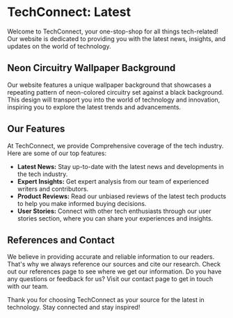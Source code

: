 <!--font:Open Sans-->

# TechConnect: Latest

Welcome to TechConnect, your one-stop-shop for all things tech-related! Our website is dedicated to providing you with the latest news, insights, and updates on the world of technology.

## Neon Circuitry Wallpaper Background

Our website features a unique wallpaper background that showcases a repeating pattern of neon-colored circuitry set against a black background. This design will transport you into the world of technology and innovation, inspiring you to explore the latest trends and advancements.

## Our Features

At TechConnect, we provide Com<wbr>pre<wbr>hen<wbr>sive coverage of the tech industry. Here are some of our top features:

-   **Latest News:** Stay up-to-date with the latest news and developments in the tech industry.
-   **Expert Insights:** Get expert analysis from our team of experienced writers and contributors.
-   **Product Reviews:** Read our unbiased reviews of the latest tech products to help you make informed buying decisions.
-   **User Stories:** Connect with other tech enthusiasts through our user stories section, where you can share your experiences and insights.

## References and Contact

We believe in providing accurate and reliable information to our readers. That's why we always reference our sources and cite our research. Check out our references page to see where we get our information. Do you have any questions or feedback for us? Visit our contact page to get in touch with our team.

Thank you for choosing TechConnect as your source for the latest in technology. Stay connected and stay inspired!

<!--

Write me content for website with wallpaper which alt text is:

"A wallpaper with a repeating pattern of neon-colored circuitry, set against a black background."

The name/title of the page should not be 1:1 copy of the alt text but rather a real content of the website which is using this wallpaper.

- Use markdown format
- Start with heading
- Heading should be short and concise
- The content should look like a real website
- The website should not be about the wallpaper, wallpaper is just a related background
- Heading should be contain work "wallpaper" or "background"
- Include real sections like references, contact, user stories, etc. use things relevant to the page purpose.
- Feel free to use structure like headings, bullets, numbering, blockquotes, paragraphs, horizontal lines, etc.
- You can use formatting like bold or _italic_
- You can include UTF-8 emojis
- Links should be only #hash anchors (and you can refer to the document itself)
- Do not include images


---


# TechConnect - Connecting you with the latest technology news and trends

Welcome to TechConnect, your go-to source for all things tech-related! Our website is dedicated to providing you with the latest news, insights, and updates on the world of technology.

## Stay Connected with our Neon Circuitry Wallpaper Background

To keep you engaged and inspired while browsing our website, we have added a unique wallpaper background that features a repeating pattern of neon-colored circuitry set against a black background. This eye-catching design will transport you into the world of technology and innovation, inspiring you to explore the latest trends and advancements.

## Our Features

At TechConnect, we strive to provide you with the most Com<wbr>pre<wbr>hen<wbr>sive coverage of the tech industry. Here are some of our top features:

- **Latest News:** Stay up-to-date with the latest news and developments in the tech industry.
- **Expert Insights:** Get expert insights and analysis from our team of experienced writers and contributors.
- **Product Reviews:** Read our unbiased reviews of the latest tech products to help you make informed buying decisions.
- **User Stories:** Connect with other tech enthusiasts through our user stories section, where you can share your experiences and insights.

## References

We believe in providing accurate and reliable information to our readers. That's why we always reference our sources and cite our research. Check out our references page to see where we get our information.

## Contact Us

Do you have any questions or feedback for us? We would love to hear from you! Visit our contact page to get in touch with our team.

Thank you for choosing TechConnect as your source for tech news and insights. Stay connected and stay inspired!


---


Heading is too long, rewrite whole content.


---


# TechConnect - Your Source for the Latest Tech News and Insights

Welcome to TechConnect, your go-to source for all things tech-related! Our website is dedicated to providing you with the latest news, insights, and updates on the world of technology.

## Neon Circuitry Wallpaper Background

To enhance your browsing experience, we have added a unique wallpaper background to our website. The wallpaper features a repeating pattern of neon-colored circuitry set against a black background, creating an eye-catching design that will transport you into the world of technology and innovation.

## Our Features

At TechConnect, we strive to provide you with the most Com<wbr>pre<wbr>hen<wbr>sive coverage of the tech industry. Here are some of our top features:

- **Latest News:** Stay up-to-date with the latest news and developments in the tech industry.
- **Expert Insights:** Get expert insights and analysis from our team of experienced writers and contributors.
- **Product Reviews:** Read our unbiased reviews of the latest tech products to help you make informed buying decisions.
- **User Stories:** Connect with other tech enthusiasts through our user stories section, where you can share your experiences and insights.

## References and Contact

We believe in providing accurate and reliable information to our readers. That's why we always reference our sources and cite our research. Check out our references page to see where we get our information. Do you have any questions or feedback for us? We would love to hear from you! Visit our contact page to get in touch with our team.

Thank you for choosing TechConnect as your source for tech news and insights. Stay connected and stay inspired!


---


Heading is too long, rewrite whole content.


---


# TechConnect - Your Source for the Latest Tech News and Insights

Welcome to TechConnect, your go-to source for all things tech-related! Our website is dedicated to providing you with the latest news, insights, and updates on the world of technology.

## Neon Circuitry Wallpaper Background

We've added a unique wallpaper background to our website featuring a repeating pattern of neon-colored circuitry set against a black background. This design will transport you into the world of technology and innovation, inspiring you to explore the latest trends and advancements.

## Our Features

At TechConnect, we provide Com<wbr>pre<wbr>hen<wbr>sive coverage of the tech industry. Here are some of our top features:

- **Latest News:** Stay up-to-date with the latest news and developments in the tech industry.
- **Expert Insights:** Get expert analysis from our team of experienced writers and contributors.
- **Product Reviews:** Read our unbiased reviews of the latest tech products to help you make informed buying decisions.
- **User Stories:** Connect with other tech enthusiasts through our user stories section, where you can share your experiences and insights.

## References and Contact

We believe in providing accurate and reliable information to our readers. That's why we always reference our sources and cite our research. Check out our references page to see where we get our information. Do you have any questions or feedback for us? Visit our contact page to get in touch with our team.

Thank you for choosing TechConnect as your source for tech news and insights. Stay connected and stay inspired!


---


Heading is too long, rewrite whole content.


---


# TechConnect - Your Source for the Latest in Technology

Welcome to TechConnect, your one-stop-shop for all things tech-related! Our website is dedicated to providing you with the latest news, insights, and updates on the world of technology.

## Neon Circuitry Wallpaper Background

Our website features a unique wallpaper background that showcases a repeating pattern of neon-colored circuitry set against a black background. This design will transport you into the world of technology and innovation, inspiring you to explore the latest trends and advancements.

## Our Features

At TechConnect, we provide Com<wbr>pre<wbr>hen<wbr>sive coverage of the tech industry. Here are some of our top features:

- **Latest News:** Stay up-to-date with the latest news and developments in the tech industry.
- **Expert Insights:** Get expert analysis from our team of experienced writers and contributors.
- **Product Reviews:** Read our unbiased reviews of the latest tech products to help you make informed buying decisions.
- **User Stories:** Connect with other tech enthusiasts through our user stories section, where you can share your experiences and insights.

## References and Contact

We believe in providing accurate and reliable information to our readers. That's why we always reference our sources and cite our research. Check out our references page to see where we get our information. Do you have any questions or feedback for us? Visit our contact page to get in touch with our team.

Thank you for choosing TechConnect as your source for the latest in technology. Stay connected and stay inspired!


---


Write me a Google font which is best fitting for the website.

Pick from the list:
- Montserrat
- Poppins
- IBM Plex Sans
- Great Vibes
- Lobster
- Raleway
- Exo 2
- Orbitron
- Roboto
- Playfair Display
- Open Sans
- Futura
- Barlow Condensed
- Inter
- Lato
- Dancing Script
- Alegreya


Write just the font name nothing else.


---


Open Sans

-->
